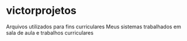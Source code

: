 # victorprojetos
Arquivos utilizados para fins curriculares
Meus sistemas trabalhados em sala de aula e trabalhos curriculares
